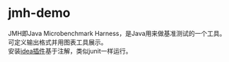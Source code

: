 # jmh-demo
JMH即Java Microbenchmark Harness，是Java用来做基准测试的一个工具。可定义输出格式并用图表工具展示。   
安装[idea插件](https://github.com/artyushov/idea-jmh-plugin)基于注解，类似junit一样运行。
